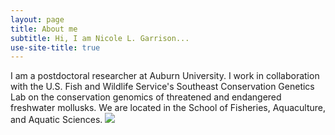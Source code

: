 ```yaml
---
layout: page
title: About me
subtitle: Hi, I am Nicole L. Garrison...
use-site-title: true
---
```


I am a postdoctoral researcher at Auburn University. I work in collaboration with the U.S. Fish and Wildlife Service's Southeast Conservation Genetics Lab on the conservation genomics of threatened and endangered freshwater mollusks. We are located in the School of Fisheries, Aquaculture, and Aquatic Sciences. 
![](stream.png)

